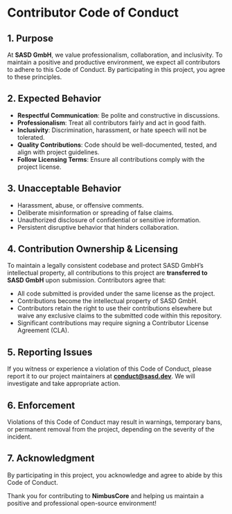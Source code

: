 # Contributor Code of Conduct

## 1. Purpose

At **SASD GmbH**, we value professionalism, collaboration, and inclusivity. To maintain a positive and productive environment, we expect all contributors to adhere to this Code of Conduct. By participating in this project, you agree to these principles.

## 2. Expected Behavior

- **Respectful Communication**: Be polite and constructive in discussions.
- **Professionalism**: Treat all contributors fairly and act in good faith.
- **Inclusivity**: Discrimination, harassment, or hate speech will not be tolerated.
- **Quality Contributions**: Code should be well-documented, tested, and align with project guidelines.
- **Follow Licensing Terms**: Ensure all contributions comply with the project license.

## 3. Unacceptable Behavior

- Harassment, abuse, or offensive comments.
- Deliberate misinformation or spreading of false claims.
- Unauthorized disclosure of confidential or sensitive information.
- Persistent disruptive behavior that hinders collaboration.

## 4. Contribution Ownership & Licensing

To maintain a legally consistent codebase and protect SASD GmbH’s intellectual property, all contributions to this project are **transferred to SASD GmbH** upon submission. Contributors agree that:

- All code submitted is provided under the same license as the project.
- Contributions become the intellectual property of SASD GmbH.
- Contributors retain the right to use their contributions elsewhere but waive any exclusive claims to the submitted code within this repository.
- Significant contributions may require signing a Contributor License Agreement (CLA).

## 5. Reporting Issues

If you witness or experience a violation of this Code of Conduct, please report it to our project maintainers at **conduct@sasd.dev**. We will investigate and take appropriate action.

## 6. Enforcement

Violations of this Code of Conduct may result in warnings, temporary bans, or permanent removal from the project, depending on the severity of the incident.

## 7. Acknowledgment

By participating in this project, you acknowledge and agree to abide by this Code of Conduct.

Thank you for contributing to **NimbusCore** and helping us maintain a positive and professional open-source environment!
